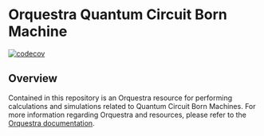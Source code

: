 # Orquestra Quantum Circuit Born Machine

[![codecov](https://codecov.io/gh/zapatacomputing/z-quantum-qcbm/branch/main/graph/badge.svg?token=nLDcbGF5DU)](https://codecov.io/gh/zapatacomputing/z-quantum-qcbm)

## Overview

Contained in this repository is an Orquestra resource for performing calculations and simulations related to Quantum Circuit Born Machines. For more information regarding Orquestra and resources, please refer to the [Orquestra documentation](https://www.orquestra.io/docs).
